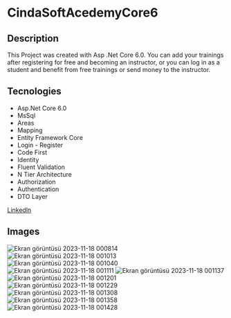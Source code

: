 # CindaSoftAcedemyCore6


## Description <br/>
This Project was created with Asp .Net Core 6.0.
You can add your trainings after registering for free and becoming an instructor, 
or you can log in as a student and benefit from free trainings or send money to the instructor.

## Tecnologies <br/>
+ Asp.Net Core 6.0<br/>
+ MsSql<br/>
+ Areas<br/>
+ Mapping<br/>
+ Entity Framework Core<br/>
+ Login - Register<br/>
+ Code First<br/>
+ Identity<br/>
+ Fluent Validation<br/>
+ N Tier Architecture<br/>
+ Authorization<br/>
+ Authentication<br/>
+ DTO Layer


[Linkedln](https://www.linkedin.com/feed/update/urn:li:activity:7130858214421663744/)

## Images <br/>
![Ekran görüntüsü 2023-11-18 000814](https://github.com/Tunc4532/CindaSoftAcedemyCore6/assets/121084967/8e23c6f4-6850-4b68-8ed6-d0863e5cd6d0)
![Ekran görüntüsü 2023-11-18 001013](https://github.com/Tunc4532/CindaSoftAcedemyCore6/assets/121084967/ac4fd6d1-e1c9-48f5-b22a-0838f74365ea)
![Ekran görüntüsü 2023-11-18 001040](https://github.com/Tunc4532/CindaSoftAcedemyCore6/assets/121084967/9a360764-a593-48b7-98f1-e4242d5c27f6)
![Ekran görüntüsü 2023-11-18 001111](https://github.com/Tunc4532/CindaSoftAcedemyCore6/assets/121084967/fff604ef-681b-4470-9b6e-0751e5bc1649)
![Ekran görüntüsü 2023-11-18 001137](https://github.com/Tunc4532/CindaSoftAcedemyCore6/assets/121084967/8c319eaf-a2a1-4fbf-bb40-095339bc9774)
![Ekran görüntüsü 2023-11-18 001201](https://github.com/Tunc4532/CindaSoftAcedemyCore6/assets/121084967/f21f5a2c-104e-49ef-ae9f-200b7480b6b4)
![Ekran görüntüsü 2023-11-18 001229](https://github.com/Tunc4532/CindaSoftAcedemyCore6/assets/121084967/029cc6f7-d777-495f-aa96-9783db0bcc78)
![Ekran görüntüsü 2023-11-18 001308](https://github.com/Tunc4532/CindaSoftAcedemyCore6/assets/121084967/7cf00239-f49f-486d-9252-a0a73503a353)
![Ekran görüntüsü 2023-11-18 001358](https://github.com/Tunc4532/CindaSoftAcedemyCore6/assets/121084967/5d7b9cd1-9502-4ac6-8ec4-077d33963373)
![Ekran görüntüsü 2023-11-18 001428](https://github.com/Tunc4532/CindaSoftAcedemyCore6/assets/121084967/dfe36c3c-25fc-4804-a888-3048499b0bc4)










